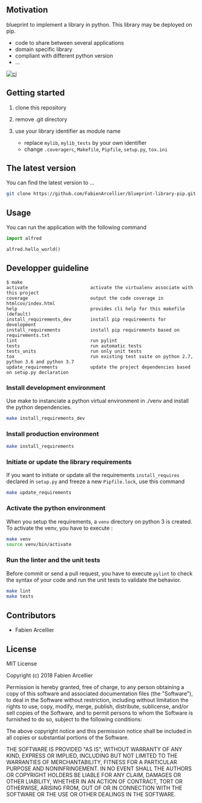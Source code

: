 ## Motivation

blueprint to implement a library in python. This library may be deployed on pip.

* code to share between several applications
* domain specific library
* compliant with different python version
* ...

[![ci](https://github.com/FabienArcellier/blueprint-library-pip/actions/workflows/ci.yml/badge.svg)](https://github.com/FabienArcellier/blueprint-library-pip/actions/workflows/ci.yml)

## Getting started

1. clone this repository

2. remove .git directory

3. use your library identifier as module name

    * replace `mylib`, `mylib_tests` by your own identifier
    * change `.coveragerc`, `Makefile`, `Pipfile`, `setup.py`, `tox.ini`

## The latest version

You can find the latest version to ...

```bash
git clone https://github.com/FabienArcellier/blueprint-library-pip.git
```

## Usage

You can run the application with the following command

```python
import alfred

alfred.hello_world()
```

## Developper guideline

```
$ make
activate                       activate the virtualenv associate with this project
coverage                       output the code coverage in htmlcov/index.html
help                           provides cli help for this makefile (default)
install_requirements_dev       install pip requirements for development
install_requirements           install pip requirements based on requirements.txt
lint                           run pylint
tests                          run automatic tests
tests_units                    run only unit tests
tox                            run existing test suite on python 2.7, python 3.6 and python 3.7
update_requirements            update the project dependencies based on setup.py declaration
```

### Install development environment

Use make to instanciate a python virtual environment in ./venv and install the
python dependencies.

```bash
make install_requirements_dev
```

### Install production environment

```bash
make install_requirements
```

### Initiate or update the library requirements

If you want to initiate or update all the requirements `install_requires` declared in `setup.py`
and freeze a new `Pipfile.lock`, use this command

```bash
make update_requirements
```

### Activate the python environment

When you setup the requirements, a `venv` directory on python 3 is created.
To activate the venv, you have to execute :

```bash
make venv
source venv/bin/activate
```

### Run the linter and the unit tests

Before commit or send a pull request, you have to execute `pylint` to check the syntax
of your code and run the unit tests to validate the behavior.

```bash
make lint
make tests
```

## Contributors

* Fabien Arcellier

## License

MIT License

Copyright (c) 2018 Fabien Arcellier

Permission is hereby granted, free of charge, to any person obtaining a copy
of this software and associated documentation files (the "Software"), to deal
in the Software without restriction, including without limitation the rights
to use, copy, modify, merge, publish, distribute, sublicense, and/or sell
copies of the Software, and to permit persons to whom the Software is
furnished to do so, subject to the following conditions:

The above copyright notice and this permission notice shall be included in all
copies or substantial portions of the Software.

THE SOFTWARE IS PROVIDED "AS IS", WITHOUT WARRANTY OF ANY KIND, EXPRESS OR
IMPLIED, INCLUDING BUT NOT LIMITED TO THE WARRANTIES OF MERCHANTABILITY,
FITNESS FOR A PARTICULAR PURPOSE AND NONINFRINGEMENT. IN NO EVENT SHALL THE
AUTHORS OR COPYRIGHT HOLDERS BE LIABLE FOR ANY CLAIM, DAMAGES OR OTHER
LIABILITY, WHETHER IN AN ACTION OF CONTRACT, TORT OR OTHERWISE, ARISING FROM,
OUT OF OR IN CONNECTION WITH THE SOFTWARE OR THE USE OR OTHER DEALINGS IN THE
SOFTWARE.
